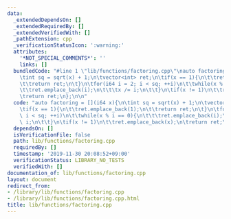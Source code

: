 ```yaml
---
data:
  _extendedDependsOn: []
  _extendedRequiredBy: []
  _extendedVerifiedWith: []
  _pathExtension: cpp
  _verificationStatusIcon: ':warning:'
  attributes:
    '*NOT_SPECIAL_COMMENTS*': ''
    links: []
  bundledCode: "#line 1 \"lib/functions/factoring.cpp\"\nauto factoring = [](i64 x){\n\
    \tint sq = sqrt(x) + 1;\n\tvector<int> ret;\n\tif(x == 1){\n\t\tret.emplace_back(1);\n\
    \t\treturn ret;\n\t}\n\tfor(i64 i = 2; i < sq; ++i)\n\t\twhile(x % i == 0){\n\t\
    \t\tret.emplace_back(i);\n\t\t\tx /= i;\n\t\t}\n\tif(x != 1)\n\t\tret.emplace_back(x);\n\
    \treturn ret;\n};\n\n"
  code: "auto factoring = [](i64 x){\n\tint sq = sqrt(x) + 1;\n\tvector<int> ret;\n\
    \tif(x == 1){\n\t\tret.emplace_back(1);\n\t\treturn ret;\n\t}\n\tfor(i64 i = 2;\
    \ i < sq; ++i)\n\t\twhile(x % i == 0){\n\t\t\tret.emplace_back(i);\n\t\t\tx /=\
    \ i;\n\t\t}\n\tif(x != 1)\n\t\tret.emplace_back(x);\n\treturn ret;\n};\n\n"
  dependsOn: []
  isVerificationFile: false
  path: lib/functions/factoring.cpp
  requiredBy: []
  timestamp: '2019-11-30 20:08:52+09:00'
  verificationStatus: LIBRARY_NO_TESTS
  verifiedWith: []
documentation_of: lib/functions/factoring.cpp
layout: document
redirect_from:
- /library/lib/functions/factoring.cpp
- /library/lib/functions/factoring.cpp.html
title: lib/functions/factoring.cpp
---
```

